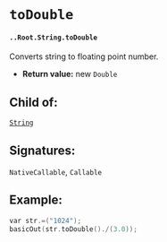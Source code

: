 # `toDouble`

#### `..Root.String.toDouble`

Converts string to floating point number.

* **Return value:** new `Double`

## Child of:

[`String`](docs..Root.String.md)

## Signatures:

`NativeCallable`, `Callable`


## Example:

```c
var str.=("1024");
basicOut(str.toDouble()./(3.0));
```